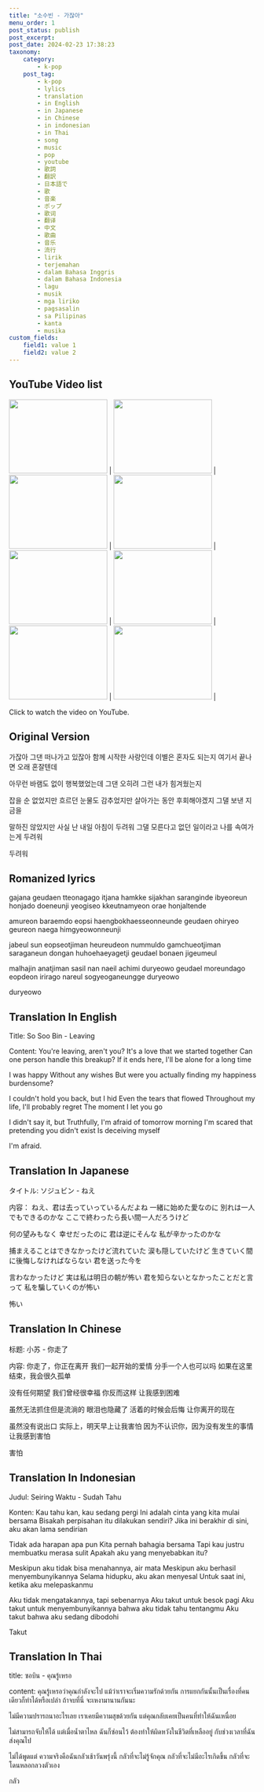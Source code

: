 ```yaml
---
title: "소수빈 - 가잖아"
menu_order: 1
post_status: publish
post_excerpt: 
post_date: 2024-02-23 17:38:23
taxonomy:
    category:
        - k-pop
    post_tag:
        - k-pop
        - lylics
        - translation
        - in English
        - in Japanese
        - in Chinese
        - in indonesian
        - in Thai
        - song
        - music
        - pop
        - youtube
        - 歌詞
        - 翻訳
        - 日本語で
        - 歌
        - 音楽
        - ポップ
        - 歌词
        - 翻译
        - 中文
        - 歌曲
        - 音乐
        - 流行
        - lirik
        - terjemahan
        - dalam Bahasa Inggris
        - dalam Bahasa Indonesia
        - lagu
        - musik
        - mga liriko
        - pagsasalin
        - sa Pilipinas
        - kanta
        - musika
custom_fields:
    field1: value 1
    field2: value 2
---
```


## YouTube Video list
 [<img src='http://img.youtube.com/vi/KBLGV_lpPrE/0.jpg' width='200' height='150'>](https://youtu.be/KBLGV_lpPrE) | [<img src='http://img.youtube.com/vi/v5WPCL90Hs4/0.jpg' width='200' height='150'>](https://youtu.be/v5WPCL90Hs4) | [<img src='http://img.youtube.com/vi/EIFyz7D2Gfk/0.jpg' width='200' height='150'>](https://youtu.be/EIFyz7D2Gfk) | [<img src='http://img.youtube.com/vi/RdUgfDmZCT4/0.jpg' width='200' height='150'>](https://youtu.be/RdUgfDmZCT4) | [<img src='http://img.youtube.com/vi/rDAmM1csHXA/0.jpg' width='200' height='150'>](https://youtu.be/rDAmM1csHXA) |
 [<img src='http://img.youtube.com/vi/8cjIpabGSsk/0.jpg' width='200' height='150'>](https://youtu.be/8cjIpabGSsk) | [<img src='http://img.youtube.com/vi/wZdLVRvSKoM/0.jpg' width='200' height='150'>](https://youtu.be/wZdLVRvSKoM) | [<img src='http://img.youtube.com/vi/imXoWimuYdE/0.jpg' width='200' height='150'>](https://youtu.be/imXoWimuYdE) |

Click to watch the video on YouTube.
## Original Version
가잖아 그댄 떠나가고 있잖아 
함께 시작한 사랑인데 
이별은 혼자도 되는지 
여기서 끝나면 오래 혼잘텐데 

아무런 바램도 없이 
행복했었는데 
그댄 오히려 그런 
내가 힘겨웠는지 

잡을 순 없었지만 흐르던 
눈물도 감추었지만 
살아가는 동안 후회해야겠지 
그댈 보낸 지금을 

말하진 않았지만 
사실 난 내일 아침이 두려워 
그댈 모른다고 없던 일이라고 
나를 속여가는게 두려워 

두려워 



## Romanized lyrics
gajana geudaen tteonagago itjana 
hamkke sijakhan saranginde 
ibyeoreun honjado doeneunji 
yeogiseo kkeutnamyeon orae honjaltende 

amureon baraemdo eopsi 
haengbokhaesseonneunde 
geudaen ohiryeo geureon 
naega himgyeowonneunji 

jabeul sun eopseotjiman heureudeon 
nummuldo gamchueotjiman 
saraganeun dongan huhoehaeyagetji 
geudael bonaen jigeumeul 

malhajin anatjiman 
sasil nan naeil achimi duryeowo 
geudael moreundago eopdeon irirago 
nareul sogyeoganeungge duryeowo 

duryeowo 



## Translation In English
Title:
So Soo Bin - Leaving

Content:
You're leaving, aren't you?
It's a love that we started together
Can one person handle this breakup?
If it ends here, I'll be alone for a long time

I was happy
Without any wishes
But were you actually
finding my happiness burdensome?

I couldn't hold you back, but I hid
Even the tears that flowed
Throughout my life, I'll probably regret
The moment I let you go

I didn't say it, but
Truthfully, I'm afraid of tomorrow morning
I'm scared that pretending you didn't exist
Is deceiving myself

I'm afraid.
## Translation In Japanese
タイトル: 
ソジュビン - ねえ

内容：
ねえ、君は去っていっているんだよね
一緒に始めた愛なのに
別れは一人でもできるのかな
ここで終わったら長い間一人だろうけど

何の望みもなく
幸せだったのに
君は逆にそんな
私が辛かったのかな

捕まえることはできなかったけど流れていた
涙も隠していたけど
生きていく間に後悔しなければならない
君を送った今を

言わなかったけど
実は私は明日の朝が怖い
君を知らないとなかったことだと言って
私を騙していくのが怖い

怖い
## Translation In Chinese
标题:
小苏 - 你走了

内容:
你走了，你正在离开
我们一起开始的爱情
分手一个人也可以吗
如果在这里结束，我会很久孤单

没有任何期望
我们曾经很幸福
你反而这样
让我感到困难

虽然无法抓住但是流淌的
眼泪也隐藏了
活着的时候会后悔
让你离开的现在

虽然没有说出口
实际上，明天早上让我害怕
因为不认识你，因为没有发生的事情
让我感到害怕

害怕
## Translation In Indonesian
Judul: 
Seiring Waktu - Sudah Tahu

Konten:
Kau tahu kan, kau sedang pergi
Ini adalah cinta yang kita mulai bersama
Bisakah perpisahan itu dilakukan sendiri?
Jika ini berakhir di sini, aku akan lama sendirian

Tidak ada harapan apa pun
Kita pernah bahagia bersama
Tapi kau justru membuatku merasa sulit
Apakah aku yang menyebabkan itu?

Meskipun aku tidak bisa menahannya, air mata
Meskipun aku berhasil menyembunyikannya
Selama hidupku, aku akan menyesal
Untuk saat ini, ketika aku melepaskanmu

Aku tidak mengatakannya, tapi sebenarnya
Aku takut untuk besok pagi
Aku takut untuk menyembunyikannya bahwa aku tidak tahu tentangmu
Aku takut bahwa aku sedang dibodohi

Takut
## Translation In Thai
title: ซอบิน - คุณรู้เหรอ

content:
คุณรู้เหรอว่าคุณกำลังจะไป
แม้ว่าเราจะเริ่มความรักด้วยกัน
การแยกกันนั้นเป็นเรื่องที่คนเดียวก็ทำได้หรือเปล่า
ถ้าจบที่นี่ จะเหงามานานกันนะ

ไม่มีความปรารถนาอะไรเลย
เราเคยมีความสุขด้วยกัน
แต่คุณกลับเคยเป็นคนที่ทำให้ฉันเหนื่อย

ไม่สามารถจับให้ได้ แต่เมื่อน้ำตาไหล
ฉันก็ซ่อนไว้
ต้องทำให้ผิดหวังในชีวิตที่เหลืออยู่
กับช่วงเวลาที่ฉันส่งคุณไป

ไม่ได้พูดแต่
ความจริงคือฉันกลัวเช้าวันพรุ่งนี้
กลัวที่จะไม่รู้จักคุณ กลัวที่จะไม่มีอะไรเกิดขึ้น
กลัวที่จะโดนหลอกลวงตัวเอง

กลัว
